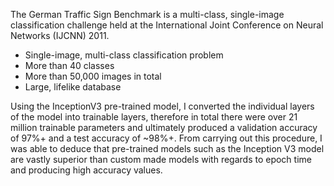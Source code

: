 
 The German Traffic Sign Benchmark is a multi-class, single-image classification challenge held at the International Joint Conference on Neural Networks (IJCNN) 2011.
- Single-image, multi-class classification problem
- More than 40 classes
- More than 50,000 images in total
- Large, lifelike database

Using the InceptionV3 pre-trained model, I converted the individual layers of the model into trainable layers, therefore in total there were 
over 21 million trainable parameters and ultimately produced a validation accuracy of 97%+ and a test accuracy of ~98%+. From carrying out this procedure, I was able to deduce that pre-trained models such as the Inception V3 model are vastly superior than custom made models with regards to epoch time and producing high accuracy values.
